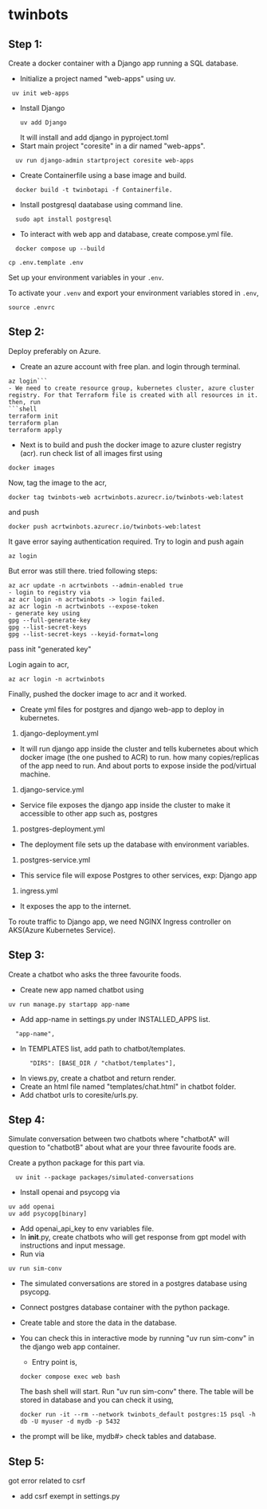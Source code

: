 # twinbots


Step 1:
-------
Create a docker container with a Django app running a SQL database.

  - Initialize a project named "web-apps" using uv.
   ```shell
    uv init web-apps
  ``` 
  - Install Django
    ```shell
    uv add Django
    ```
    It will install and add django in pyproject.toml
  - Start main project "coresite" in a dir named "web-apps".
  ```shell
    uv run django-admin startproject coresite web-apps
  ```
  - Create Containerfile using a base image and build.
  ```shell
    docker build -t twinbotapi -f Containerfile.
  ```
  - Install postgresql daatabase using command line.
  ```shell
    sudo apt install postgresql
  ```
  - To interact with web app and database, create compose.yml file.
  ```shell
    docker compose up --build
  ```

```
cp .env.template .env
```
Set up your environment variables in your `.env`.

To activate your `.venv` and export your environment variables stored in `.env`,
```
source .envrc
```

Step 2:
-------
Deploy preferably on Azure.

  - Create an azure account with free plan. and login through terminal.
  ```shell 
  az login```
  - We need to create resource group, kubernetes cluster, azure cluster registry. For that Terraform file is created with all resources in it.
  then, run 
  ```shell
  terraform init
  terraform plan
  terraform apply
  ```
  - Next is to build and push the docker image to azure cluster registry (acr).
  run
  check list of all images first using
  ```shell
  docker images
  ```
  Now, tag the image to the acr,
  ```
  docker tag twinbots-web acrtwinbots.azurecr.io/twinbots-web:latest
  ```
  and push
  ```shell
  docker push acrtwinbots.azurecr.io/twinbots-web:latest
  ```
  It gave error saying authentication required. Try to login and push again
  ```shell
  az login
  ```
  But error was still there. 
  tried following steps:
  ```shell
  az acr update -n acrtwinbots --admin-enabled true
 - login to registry via
  az acr login -n acrtwinbots -> login failed.
  az acr login -n acrtwinbots --expose-token
 - generate key using
  gpg --full-generate-key
  gpg --list-secret-keys
  gpg --list-secret-keys --keyid-format=long
  ```
  pass init "generated key"

  Login again to acr,
  ```shell
  az acr login -n acrtwinbots
  ```
  Finally, pushed the docker image to acr and it worked.

  - Create yml files for postgres and django web-app to deploy in kubernetes.
  
1) django-deployment.yml
  - It will run django app inside the cluster and tells kubernetes about which docker image (the one pushed to ACR) to run.
  how many copies/replicas of the app need to run. And about ports to expose inside the pod/virtual machine.

1) django-service.yml
  - Service file exposes the django app inside the cluster to make it accessible to other app such as, postgres

1) postgres-deployment.yml
  - The deployment file sets up the database with environment variables.

1) postgres-service.yml
  - This service file will expose Postgres to other services, exp: Django app

1) ingress.yml
  - It exposes the app to the internet.

To route traffic to Django app, we need NGINX Ingress controller on AKS(Azure Kubernetes Service).

Step 3:
-------
Create a chatbot who asks the three favourite foods.

  - Create new app named chatbot using
  ```shell
  uv run manage.py startapp app-name 
```
  - Add app-name in settings.py under INSTALLED_APPS list.
  ```shell
    "app-name",

```
  - In TEMPLATES list, add path to chatbot/templates.
  ```shell
        "DIRS": [BASE_DIR / "chatbot/templates"],
```
  - In views.py, create a chatbot and return render.
  - Create an html file named "templates/chat.html" in chatbot folder.
  - Add chatbot urls to coresite/urls.py.

 
 Step 4: 
--------
 Simulate conversation between two chatbots where "chatbotA" will question to "chatbotB" about what are your three favourite foods are.

  Create a python package for this part via.
```shell
  uv init --package packages/simulated-conversations
```
  - Install openai and psycopg via 
  ```shell
  uv add openai
  uv add psycopg[binary]
```
  - Add openai_api_key to env variables file.
  - In __init__.py, create chatbots who will get response from gpt model with instructions and input message.
  - Run via
  ```shell
  uv run sim-conv
```
  - The simulated conversations are stored in a postgres database using psycopg.
  - Connect postgres database container with the python package.
  - Create table and store the data in the database.

- You can check this in interactive mode by running "uv run sim-conv" in the django web app container.
  - Entry point is,
  ```shell
  docker compose exec web bash
  ```
  The bash shell will start. Run "uv run sim-conv" there.
  The table will be stored in database and you can check it using,
  ```shell
  docker run -it --rm --network twinbots_default postgres:15 psql -h db -U myuser -d mydb -p 5432
  ```
- the prompt will be like, mydb#>
check tables and database.


Step 5: 
-------






got error related to csrf
- add csrf exempt in settings.py
